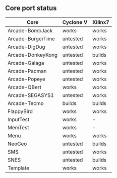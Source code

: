 ## Core port status

| **Core** | **Cyclone V** | **Xilinx7** |
--|--|--
|Arcade-BombJack   | works    | works |
|Arcade-BurgerTime | untested | works |
|Arcade-DigDug     | untested | works |
|Arcade-DonkeyKong | untested | builds|
|Arcade-Galaga     | untested | works |
|Arcade-Pacman     | untested | works |
|Arcade-Popeye     | untested | works |
|Arcade-QBert      | works    | works |
|Arcade-SEGASYS1   | untested | works |
|Arcade-Tecmo      | builds   | builds|
|FlappyBird        | works    | works |
|InputTest         | works    | - |
|MemTest           | works    | - |
|Menu              | works    | works |
|NeoGeo            | untested | builds|
|SMS               | untested | works |
|SNES              | untested | builds|
|Template          | works    | works |
